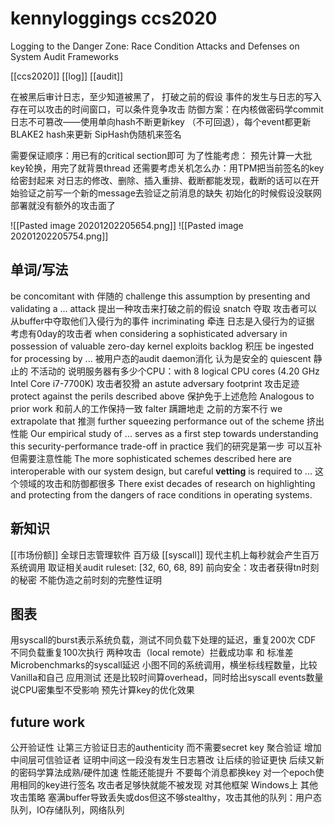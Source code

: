 # kennyloggings ccs2020

Logging to the Danger Zone: Race Condition Attacks and
Defenses on System Audit Frameworks

[[ccs2020]] [[log]] [[audit]]

在被黑后审计日志，至少知道被黑了， 打破之前的假设 事件的发生与日志的写入存在可以攻击的时间窗口，可以条件竞争攻击
防御方案：在内核做密码学commit 日志不可篡改——使用单向hash不断更新key （不可回退），每个event都更新 BLAKE2 hash来更新 SipHash伪随机来签名

需要保证顺序：用已有的critical section即可
为了性能考虑： 预先计算一大批key轮换，用完了就背景thread
还需要考虑关机怎么办：用TPM把当前签名的key给密封起来
对日志的修改、删除、插入重排、截断都能发现，截断的话可以在开始验证之前写一个新的message去验证之前消息的缺失
初始化的时候假设没联网 部署就没有额外的攻击面了

![[Pasted image 20201202205654.png]]
![[Pasted image 20201202205754.png]]

## 单词/写法

be concomitant with 伴随的
challenge this assumption by presenting and validating a ... attack 提出一种攻击来打破之前的假设
snatch 夺取 攻击者可以从buffer中夺取他们入侵行为的事件
incriminating 牵连 日志是入侵行为的证据
考虑有0day的攻击者 when considering a sophisticated adversary in possession of valuable zero-day kernel exploits
backlog 积压
be ingested for processing by ... 被用户态的audit daemon消化 认为是安全的
quiescent 静止的 不活动的
说明服务器有多少个CPU：with 8 logical CPU cores (4.20 GHz Intel Core i7-7700K)
攻击者狡猾 an astute adversary 
footprint 攻击足迹
protect against the perils described above 保护免于上述危险
Analogous to prior work 和前人的工作保持一致
falter 蹒跚地走 之前的方案不行
we extrapolate that 推测
further squeezing performance out of the scheme 挤出性能
Our empirical study of ... serves as a first step towards understanding this security-performance trade-off in practice 我们的研究是第一步
可以互补但需要注意性能 The more sophisticated schemes described here are interoperable with our system design, but careful **vetting** is required to ...
这个领域的攻击和防御都很多 There exist decades of research on highlighting and protecting from the dangers of race conditions in operating systems.

## 新知识

[[市场份额]] 全球日志管理软件 百万级
[[syscall]] 现代主机上每秒就会产生百万系统调用
取证相关audit ruleset: \[32, 60, 68, 89]
前向安全：攻击者获得tn时刻的秘密 不能伪造之前时刻的完整性证明

## 图表

用syscall的burst表示系统负载，测试不同负载下处理的延迟，重复200次 CDF
不同负载重复100次执行 两种攻击（local remote）拦截成功率 和 标准差
Microbenchmarks的syscall延迟 小图不同的系统调用，横坐标线程数量，比较Vanilla和自己
应用测试 还是比较时间算overhead，同时给出syscall events数量 说CPU密集型不受影响
预先计算key的优化效果

## future work

公开验证性 让第三方验证日志的authenticity 而不需要secret key
聚合验证 增加中间层可信验证者 证明中间这一段没有发生日志篡改 让后续的验证更快
后续又新的密码学算法成熟/硬件加速 性能还能提升
不要每个消息都换key 对一个epoch使用相同的key进行签名 攻击者足够快就能不被发现
对其他框架 Windows上
其他攻击策略 塞满buffer导致丢失或dos但这不够stealthy，攻击其他的队列：用户态队列，IO存储队列，网络队列



